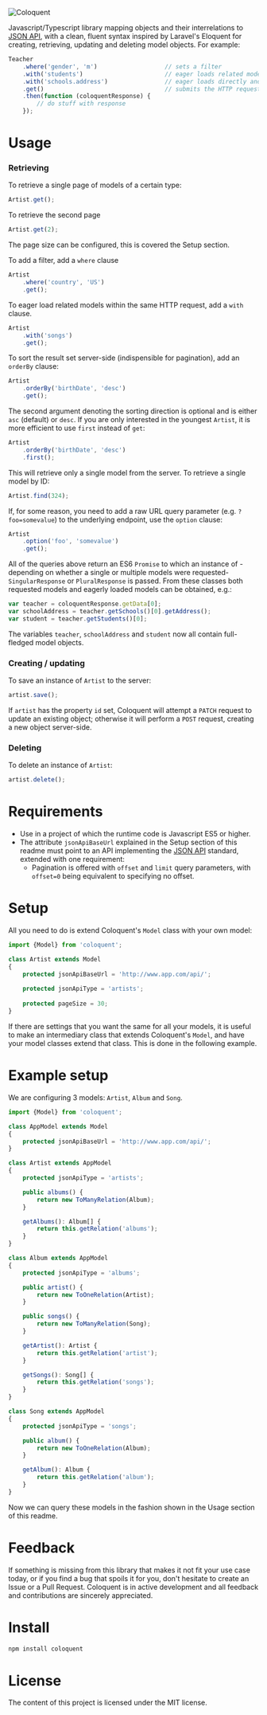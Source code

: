 ![Coloquent](https://user-images.githubusercontent.com/8791690/28809914-c0c8e938-7686-11e7-8d22-599328c73cb5.png)

Javascript/Typescript library mapping objects and their interrelations to [JSON API](http://jsonapi.org), with a clean, fluent syntax inspired by Laravel's Eloquent for creating, retrieving, updating and deleting model objects. For example:

```javascript
Teacher
    .where('gender', 'm')                   // sets a filter
    .with('students')                       // eager loads related models
    .with('schools.address')                // eager loads directly and indirectly related models
    .get()                                  // submits the HTTP request, returns an ES6 Promise
    .then(function (coloquentResponse) {
        // do stuff with response
    });
```

# Usage

### Retrieving

To retrieve a single page of models of a certain type:

```javascript
Artist.get();
```

To retrieve the second page

```javascript
Artist.get(2);
```

The page size can be configured, this is covered the Setup section.

To add a filter, add a `where` clause
```javascript
Artist
    .where('country', 'US')
    .get();
```
To eager load related models within the same HTTP request, add a `with` clause.
```javascript
Artist
    .with('songs')
    .get();
```
To sort the result set server-side (indispensible for pagination), add an `orderBy` clause:
```javascript
Artist
    .orderBy('birthDate', 'desc')
    .get();
```
The second argument denoting the sorting direction is optional and is either `asc` (default) or `desc`.
If you are only interested in the youngest `Artist`, it is more efficient to use `first` instead of `get`:
```javascript
Artist
    .orderBy('birthDate', 'desc')
    .first();
```
This will retrieve only a single model from the server. To retrieve a single model by ID:
```javascript
Artist.find(324);
```
If, for some reason, you need to add a raw URL query parameter (e.g. `?foo=somevalue`) to the underlying endpoint, use
the `option` clause:
```javascript
Artist
    .option('foo', 'somevalue')
    .get();
```

All of the queries above return an ES6 `Promise` to which an instance of -depending on whether a single or multiple
models were requested- `SingularResponse` or `PluralResponse` is passed. From these classes both requested models and
eagerly loaded models can be obtained, e.g.:

```javascript
var teacher = coloquentResponse.getData[0];
var schoolAddress = teacher.getSchools()[0].getAddress();
var student = teacher.getStudents()[0];
```

The variables `teacher`, `schoolAddress` and `student` now all contain full-fledged model objects.

### Creating / updating

To save an instance of `Artist` to the server:

```javascript
artist.save();
```

If `artist` has the property `id` set, Coloquent will attempt a `PATCH` request to update an existing object; otherwise it will perform a `POST` request, creating a new object server-side. 

### Deleting

To delete an instance of `Artist`:

```javascript
artist.delete();
```

# Requirements

* Use in a project of which the runtime code is Javascript ES5 or higher.
* The attribute `jsonApiBaseUrl` explained in the Setup section of this readme must point to an API implementing the [JSON API](http://jsonapi.org) standard, extended with one requirement:
  * Pagination is offered with `offset` and `limit` query parameters, with `offset=0` being equivalent to specifying no offset.

# Setup

All you need to do is extend Coloquent's `Model` class with your own model: 

```javascript
import {Model} from 'coloquent';

class Artist extends Model
{
    protected jsonApiBaseUrl = 'http://www.app.com/api/';
    
    protected jsonApiType = 'artists';
    
    protected pageSize = 30;
}
```

If there are settings that you want the same for all your models, it is useful to make an intermediary class that extends Coloquent's `Model`, and have your model classes extend that class. This is done in the following example.

# Example setup
We are configuring 3 models: `Artist`, `Album` and `Song`.

```javascript
import {Model} from 'coloquent';

class AppModel extends Model
{
    protected jsonApiBaseUrl = 'http://www.app.com/api/';
}

class Artist extends AppModel
{
    protected jsonApiType = 'artists';

    public albums() {
        return new ToManyRelation(Album);
    }

    getAlbums(): Album[] {
        return this.getRelation('albums');
    }
}

class Album extends AppModel
{
    protected jsonApiType = 'albums';

    public artist() {
        return new ToOneRelation(Artist);
    }

    public songs() {
        return new ToManyRelation(Song);
    }

    getArtist(): Artist {
        return this.getRelation('artist');
    }

    getSongs(): Song[] {
        return this.getRelation('songs');
    }
}

class Song extends AppModel
{
    protected jsonApiType = 'songs';

    public album() {
        return new ToOneRelation(Album);
    }

    getAlbum(): Album {
        return this.getRelation('album');
    }
}
```

Now we can query these models in the fashion shown in the Usage section of this readme.

# Feedback

If something is missing from this library that makes it not fit your use case today, or if you find a bug that spoils
it for you, don't hesitate to create an Issue or a Pull Request.
Coloquent is in active development and all feedback and contributions are sincerely appreciated.

# Install


```bash
npm install coloquent
```

# License

The content of this project is licensed under the MIT license.